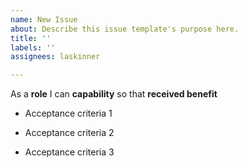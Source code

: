 ```yaml
---
name: New Issue
about: Describe this issue template's purpose here.
title: ''
labels: ''
assignees: laskinner

---
```


As a **role** I can **capability** so that **received benefit**

- Acceptance criteria 1

- Acceptance criteria 2

- Acceptance criteria 3
